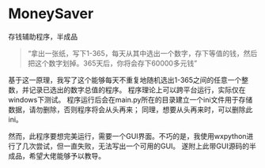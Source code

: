 # MoneySaver
存钱辅助程序，半成品

>“拿出一张纸，写下1-365，每天从其中选出一个数字，存下等值的钱，然后把这个数字划掉。365天后，你将会存下60000多元钱”

基于这一原理，我写了这个能够每天不重复地随机选出1-365之间的任意一个整数，并记录已选出的数字总值的程序。
程序理论上可以跨平台运行，实际仅在windows下测试。
程序运行后会在main.py所在的目录建立一个ini文件用于存储数据，请勿删除，否则程序将会从头再来；
同理，想要从头再来时，可以删除此ini。

然而，此程序要想完美运行，需要一个GUI界面。不巧的是，我使用wxpython进行了几次尝试，但一直失败，无法写出一个可用的GUI。
遂附上此带GUI源码的半成品，希望大佬能够予以教导。
